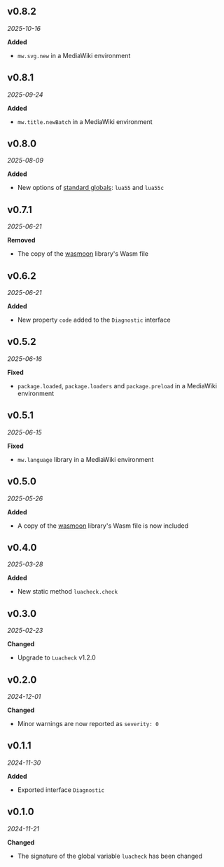 ## v0.8.2

*2025-10-16*

**Added**

- `mw.svg.new` in a MediaWiki environment

## v0.8.1

*2025-09-24*

**Added**

- `mw.title.newBatch` in a MediaWiki environment

## v0.8.0

*2025-08-09*

**Added**

- New options of [standard globals](https://luacheck.readthedocs.io/en/stable/cli.html#command-line-options): `lua55` and `lua55c`

## v0.7.1

*2025-06-21*

**Removed**

- The copy of the [wasmoon](https://www.npmjs.com/package/wasmoon) library's Wasm file

## v0.6.2

*2025-06-21*

**Added**

- New property `code` added to the `Diagnostic` interface

## v0.5.2

*2025-06-16*

**Fixed**

- `package.loaded`, `package.loaders` and `package.preload` in a MediaWiki environment

## v0.5.1

*2025-06-15*

**Fixed**

- `mw.language` library in a MediaWiki environment

## v0.5.0

*2025-05-26*

**Added**

- A copy of the [wasmoon](https://www.npmjs.com/package/wasmoon) library's Wasm file is now included

## v0.4.0

*2025-03-28*

**Added**

- New static method `luacheck.check`

## v0.3.0

*2025-02-23*

**Changed**

- Upgrade to `Luacheck` v1.2.0

## v0.2.0

*2024-12-01*

**Changed**

- Minor warnings are now reported as `severity: 0`

## v0.1.1

*2024-11-30*

**Added**

- Exported interface `Diagnostic`

## v0.1.0

*2024-11-21*

**Changed**

- The signature of the global variable `luacheck` has been changed
